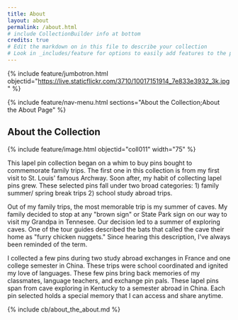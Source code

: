 ```yaml
---
title: About
layout: about
permalink: /about.html
# include CollectionBuilder info at bottom
credits: true
# Edit the markdown on in this file to describe your collection
# Look in _includes/feature for options to easily add features to the page
---
```


{% include feature/jumbotron.html objectid="https://live.staticflickr.com/3710/10017151914_7e833e3932_3k.jpg" %} 

{% include feature/nav-menu.html sections="About the Collection;About the About Page" %}

## About the Collection

{% include feature/image.html objectid="coll011" width="75" %}

This lapel pin collection began on a whim to buy pins bought to commemorate family trips. The first one in this collection is from my first visit to St. Louis' famous Archway. Soon after, my habit of collecting lapel pins grew. These selected pins fall under two broad categories: 1) family summer/ spring break trips 2) school study abroad trips. 

Out of my family trips, the most memorable trip is my summer of caves. My family decided to stop at any "brown sign" or State Park sign on our way to visit my Grandpa in Tennesee. Our decision led to a summer of exploring caves. One of the tour guides described the bats that called the cave their home as "furry chicken nuggets." Since hearing this description, I've always been reminded of the term. 

I collected a few pins during two study abroad exchanges in France and one college semester in China. These trips were school coordinated and ignited my love of languages. These few pins bring back memories of my classmates, language teachers, and exchange pin pals. These lapel pins span from cave exploring in Kentucky to a semester abroad in China. Each pin selected holds a special memory that I can access and share anytime. 

<!-- IMPORTANT!!! DELETE this comment and the include below when you are finished editing this page for your collection. The include below introduces about page features. They will show up on your collection's about page until you delete it.  -->
{% include cb/about_the_about.md %} 

